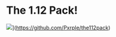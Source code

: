 # The 1.12 Pack!
![](https://img.shields.io/github/manifest-json/v/:Pxrple/:the112pack.svg)](https://github.com/Pxrple/the112pack)
